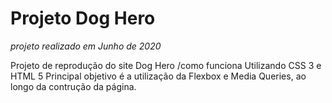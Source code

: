 # Projeto Dog Hero

_projeto realizado em Junho de 2020_

Projeto de reprodução do site Dog Hero /como funciona
Utilizando CSS 3 e HTML 5
Principal objetivo é a utilização da Flexbox e Media Queries, ao longo da contrução da página. 

